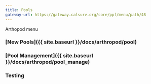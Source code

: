 ```yaml
---
title: Pools
gateway-url: https://gateway.calsurv.org/core/ppf/menu/path/48
---
```

Arthopod menu

### [New Pools]({{ site.baseurl }}/docs/arthropod/pool)

### [Pool Management]({{ site.baseurl }}/docs/arthropod/pool_manage)

### Testing
